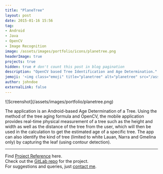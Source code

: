 ```yaml
---
title: "PlaneTree"
layout: post
date: 2015-01-16 15:56
tag: 
- Android
- Java
- OpenCV
- Image Recognition
image: /assets/images/portfolio/icons/planetree.png
headerImage: true
projects: true
hidden: true # don't count this post in blog pagination
description: "OpenCV based Tree Identification and Age Determination."
jemoji: '<img class="emoji" title="planetree" alt="planetree" src="/assets/images/portfolio/icons/planetree.png" height="20" width="20" align="absmiddle">'
author: johndoe
externalLink: false
---
```


<p>![Screenshot](/assets/images/portfolio/planetree.png)</p>

The application is an Android-based Age Determination of a Tree. Using the method of the tree aging formula and OpenCV, the mobile application provides real-time physical measurement of a tree such as the height and width as well as the distance of the tree from the user, which will then be used in the calculation to get the estimated age of a specific tree. 
The app can also identify the kind of tree (limited to white Lauan, Narra and Gmelina only) by capturing the leaf (using contour detection).

---

Find [Project Reference](https://www.upwork.com/jobs/~010d33870190a10b78) here.<br />
Check out the [GitLab repo](https://gitlab.com/open-code/PlaneTree) for the project.<br />
For suggestions and queries, just [contact me](http://linkedin.com/in/xuhaibahmad).
